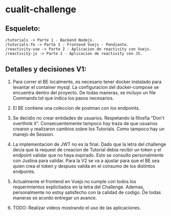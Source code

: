 # cualit-challenge

## Esqueleto:
```
/tutorials -> Parte 1 - Backend Nodejs. 
/tutorials-fe -> Parte 1 - Frontend Vuejs - Pendiente. 
/reactivity-vue -> Parte 2 - Aplicacion de reactivity con Vuejs.
/reactivity-js -> Parte 2 - Aplicacion de reactivity con JS. 
```

## Detalles y decisiones V1:
1. Para correr el BE localmente, es necesario tener docker instalado para levantar el container mysql. 
La configuracion del docker-compose se encuentra dentro del proyecto. De todas maneras, se incluyo un  file Commands.txt que indica los pasos necesarios. 

2. El BE contiene una coleccion de postman con los endpoints. 

3. Se decidio no crear entidades de usuarios. Respetando la filosfia "Don't overthink it". Consecuentemente tampoco hay traza de que usuarios crearon y realizaron cambios sobre los Tutorials. Como tampoco hay un manejo de Session. 

4. La implementacion de JWT no es la final. Dado que la letra del challenge decia que la request de creacion de Tutorial debia recibir un token y el endpoint validar que no haya expirado. Esto se consulto personalmente con Justina para validar. Para la V2 se va a ajustar para que el BE sea quien crea el token y despues valida en el consumo de los distintos endpoints. 

5. Actualmente el frontend en Vuejs no cumple con todos los requerimientos explicitados en la letra del Challenge. Ademas, personalmente no estoy satisfecho con la calidad de codigo. De todas maneras se acordo entregar un avance.    

6. TODO: Realizar videos mostrando el uso de las aplicaciones. 
